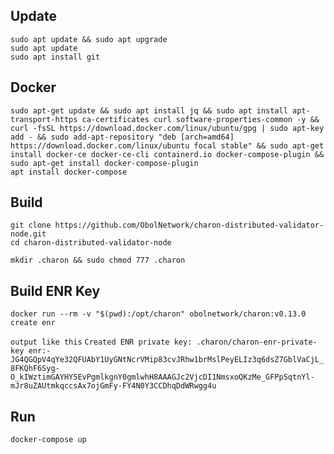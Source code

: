 ## Update
```
sudo apt update && sudo apt upgrade
sudo apt update
sudo apt install git
```

## Docker
```
sudo apt-get update && sudo apt install jq && sudo apt install apt-transport-https ca-certificates curl software-properties-common -y && curl -fsSL https://download.docker.com/linux/ubuntu/gpg | sudo apt-key add - && sudo add-apt-repository "deb [arch=amd64] https://download.docker.com/linux/ubuntu focal stable" && sudo apt-get install docker-ce docker-ce-cli containerd.io docker-compose-plugin && sudo apt-get install docker-compose-plugin
apt install docker-compose
```

## Build
```
git clone https://github.com/ObolNetwork/charon-distributed-validator-node.git
cd charon-distributed-validator-node
```
```
mkdir .charon && sudo chmod 777 .charon
```

## Build ENR Key
```
docker run --rm -v "$(pwd):/opt/charon" obolnetwork/charon:v0.13.0 create enr
```
`output like this`
`Created ENR private key: .charon/charon-enr-private-key
enr:-JG4QGQpV4qYe32QFUAbY1UyGNtNcrVMip83cvJRhw1brMslPeyELIz3q6dsZ7GblVaCjL_8FKQhF6Syg-O_kIWztimGAYHY5EvPgmlkgnY0gmlwhH8AAAGJc2VjcDI1NmsxoQKzMe_GFPpSqtnYl-mJr8uZAUtmkqccsAx7ojGmFy-FY4N0Y3CCDhqDdWRwgg4u`

## Run
```
docker-compose up
```
